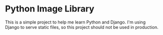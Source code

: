 # Python Image Library

This is a simple project to help me learn Python and Django. I'm using Django to serve static files, so this project should not be used in production.
